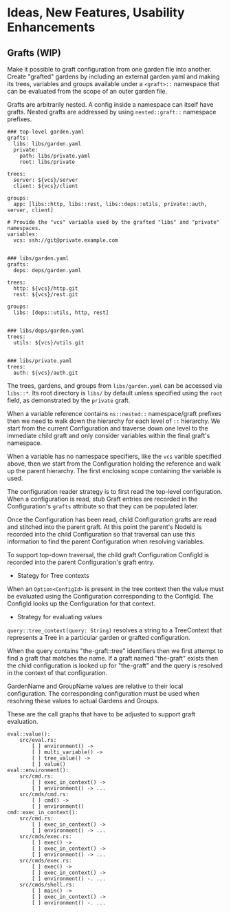 # Ideas, New Features, Usability Enhancements

## Grafts (WIP)

Make it possible to graft configuration from one garden file into another.
Create "grafted" gardens by including an external garden.yaml and making its
trees, variables and groups available under a `<graft>::` namespace that can
be evaluated from the scope of an outer garden file.

Grafts are arbitrarily nested. A config inside a namespace can itself have grafts.
Nested grafts are addressed by using `nested::graft::` namespace prefixes.

    ### top-level garden.yaml
    grafts:
      libs: libs/garden.yaml
      private:
        path: libs/private.yaml
        root: libs/private

    trees:
      server: ${vcs}/server
      client: ${vcs}/client

    groups:
      app: [libs::http, libs::rest, libs::deps::utils, private::auth, server, client]

    # Provide the "vcs" variable used by the grafted "libs" and "private" namespaces.
    variables:
      vcs: ssh://git@private.example.com


    ### libs/garden.yaml
    grafts:
      deps: deps/garden.yaml

    trees:
      http: ${vcs}/http.git
      rest: ${vcs}/rest.git

    groups:
      libs: [deps::utils, http, rest]


    ### libs/deps/garden.yaml
    trees:
      utils: ${vcs}/utils.git


    ### libs/private.yaml
    trees:
      auth: ${vcs}/auth.git


The trees, gardens, and groups from `libs/garden.yaml` can be accessed via
`libs::*`. Its root directory is `libs/` by default unless specified using
the `root` field, as demonstrated by the `private` graft.

When a variable reference contains `ns::nested::` namespace/graft prefixes
then we need to walk down the hierarchy for each level of `::` hierarchy.
We start from the current Configuration and traverse down one level to the immediate
child graft and only consider variables within the final graft's namespace.

When a variable has no namespace specifiers, like the `vcs` varible specified
above, then we start from the Configuration holding the reference and walk up the
parent hierarchy. The first enclosing scope containing the variable is used.

The configuration reader strategy is to first read the top-level configuration.
When a configuration is read, stub Graft entries are recorded in the Configuration's
`grafts` attribute so that they can be populated later.

Once the Configuration has been read, child Configuration grafts are read and
stitched into the parent graft.  At this point the parent's NodeId is recorded
into the child Configuration so that traversal can use this information to
find the parent Configuration when resolving variables.

To support top-down traversal, the child graft Configuration ConfigId is
recorded into the parent Configuration's graft entry.


- Stategy for Tree contexts

When an `Option<ConfigId>` is present in the tree context then the value must
be evaluated using the Configuration corresponding to the ConfigId.
The ConfigId looks up the Configuration for that context.


- Strategy for evaluating values

`query::tree_context(query: String)` resolves a string to a TreeContext that
represents a Tree in a particular garden or grafted configuration.

When the query contains "the-graft::tree" identifiers then we first attempt to
find a graft that matches the name. If a graft named "the-graft" exists then
the child configuration is looked up for "the-graft" and the query is resolved
in the context of that configuration.

GardenName and GroupName values are relative to their local configuration.
The corresponding configuration must be used when resolving these values
to actual Gardens and Groups.

These are the call graphs that have to be adjusted to support graft evaluation.

    eval::value():
        src/eval.rs:
            [ ] environment() ->
            [ ] multi_variable() ->
            [ ] tree_value() ->
            [ ] value()
    eval::environment():
        src/cmd.rs:
            [ ] exec_in_context() ->
            [ ] environment() -> ...
        src/cmds/cmd.rs:
            [ ] cmd() ->
            [ ] environment()
    cmd::exec_in_context():
        src/cmd.rs:
            [ ] exec_in_context() ->
            [ ] environment() -> ...
        src/cmds/exec.rs:
            [ ] exec() ->
            [ ] exec_in_context() ->
            [ ] environment() -> ...
        src/cmds/exec.rs:
            [ ] exec() ->
            [ ] exec_in_context() ->
            [ ] environment() -. ...
        src/cmds/shell.rs:
            [ ] main() ->
            [ ] exec_in_context() ->
            [ ] environment() -. ...
